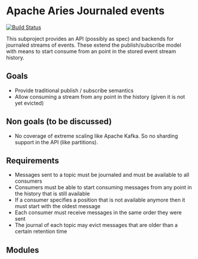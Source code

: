 # Apache Aries Journaled events

[![Build Status](https://builds.apache.org/buildStatus/icon?job=Aries-journaled-events)](https://builds.apache.org/job/Aries-journaled-events/)

This subproject provides an API (possibly as spec) and backends for journaled streams of events. These extend the publish/subscribe model with means to start consume from an point in the stored event stream history.

## Goals

* Provide traditional publish / subscribe semantics
* Allow consuming a stream from any point in the history (given it is not yet evicted)

## Non goals (to be discussed)

* No coverage of extreme scaling like Apache Kafka. So no sharding support in the API (like partitions).

## Requirements

* Messages sent to a topic must be journaled and must be available to all consumers
* Consumers must be able to start consuming messages from any point in the history that is still available
* If a consumer specifies a position that is not available anymore then it must start with the oldest message
* Each consumer must receive messages in the same order they were sent
* The journal of each topic may evict messages that are older than a certain retention time

## Modules

